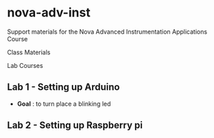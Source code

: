 # nova-adv-inst
Support materials for the Nova Advanced Instrumentation Applications Course 

Class Materials

Lab Courses

## Lab 1 - Setting up Arduino
- **Goal** : to turn place a blinking led
 

## Lab 2 - Setting up Raspberry pi

